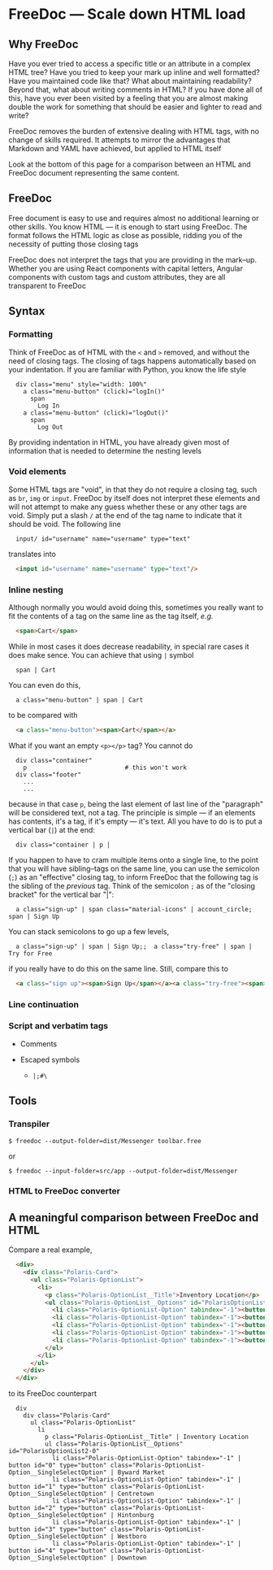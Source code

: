 # FreeDoc — Scale down HTML load


## Why FreeDoc

Have you ever tried to access a specific title or an attribute in a complex HTML tree?
Have you tried to keep your mark up inline and well formatted?
Have you maintained code like that?
What about maintaining readability?
Beyond that, what about writing comments in HTML?
If you have done all of this, have you ever been visited by a feeling that you are almost making
double the work for something that should be easier and lighter to read and write?

FreeDoc removes the burden of extensive dealing with HTML tags, with no change of skills required.
It attempts to mirror the advantages that Markdown and YAML have achieved, but applied to HTML itself

Look at the bottom of this page for a comparison between an HTML and FreeDoc document representing the same content.


## FreeDoc

Free document is easy to use and requires almost no additional learning or other skills.
You know HTML — it is enough to start using FreeDoc.
The format follows the HTML logic as close as possible, ridding you of the necessity of putting those closing tags

FreeDoc does not interpret the tags that you are providing in the mark–up.
Whether you are using React components with capital letters, Angular components with custom tags
and custom attributes, they are all transparent to FreeDoc


## Syntax

### Formatting

Think of FreeDoc as of HTML with the `<` and `>` removed, and without the need of closing tags.
The closing of tags happens automatically based on your indentation.
If you are familiar with Python, you know the life style

```
  div class="menu" style="width: 100%"
    a class="menu-button" (click)="logIn()"
      span
        Log In
    a class="menu-button" (click)="logOut()"
      span
        Log Out
```

By providing indentation in HTML, you have already given most of information that is needed to determine the nesting levels

### Void elements

Some HTML tags are "void", in that they do not require a closing tag, such as `br`, `img` or `input`.
FreeDoc by itself does not interpret these elements and will not attempt to make any guess whether these or any other tags are void.
Simply put a slash `/` at the end of the tag name to indicate that it should be void.
The following line
```
  input/ id="username" name="username" type="text"
```
translates into
```html
  <input id="username" name="username" type="text"/>
```

### Inline nesting

Although normally you would avoid doing this, sometimes you really want to fit the contents of a tag on the same line as the tag itself, *e.g.*
```html
  <span>Cart</span>
```
While in most cases it does decrease readability, in special rare cases it does make sence.
You can achieve that using `|` symbol
```
  span | Cart
```
You can even do this,
```
  a class="menu-button" | span | Cart
```
to be compared with
```html
  <a class="menu-button"><span>Cart</span></a>
```

What if you want an empty `<p></p>` tag?
You cannot do
```
  div class="container"
    p                           # this won't work
  div class="footer"
    ...
    ...
```
because in that case `p`, being the last element of last line of the "paragraph" will be considered text, not a tag.
The principle is simple — if an elements has contents, it's a tag, if it's empty — it's text. All you have to do is to put a vertical bar (`|`) at the end:
```
  div class="container | p |
```

If you happen to have to cram multiple items onto a single line, to the point that you will have sibling–tags on the same line, you can use the semicolon (`;`) as an "effective" closing tag,
to inform FreeDoc that the following tag is the sibling of the *previous* tag.
Think of the semicolon `;` as of the "closing bracket" for the vertical bar "|":
```
  a class="sign-up" | span class="material-icons" | account_circle; span | Sign Up
```
You can stack semicolons to go up a few levels,
```
  a class="sign-up" | span | Sign Up;;  a class="try-free" | span | Try for Free
```
if you really have to do this on the same line.
Still, compare this to
```html
  <a class="sign up"><span>Sign Up</span></a><a class="try-free"><span>Try for Free</span></a>
```

### Line continuation

### Script and verbatim tags



* Comments

* Escaped symbols

  + `|;#\`


## Tools

### Transpiler

```shell
$ freedoc --output-folder=dist/Messenger toolbar.free
```

or

```shell
$ freedoc --input-folder=src/app --output-folder=dist/Messenger
```

### HTML to FreeDoc converter


## A meaningful comparison between FreeDoc and HTML

Compare a real example,
```html
  <div>
    <div class="Polaris-Card">
      <ul class="Polaris-OptionList">
        <li>
          <p class="Polaris-OptionList__Title">Inventory Location</p>
          <ul class="Polaris-OptionList__Options" id="PolarisOptionList2-0">
            <li class="Polaris-OptionList-Option" tabindex="-1"><button id="0" type="button" class="Polaris-OptionList-Option__SingleSelectOption">Byward Market</button></li>
            <li class="Polaris-OptionList-Option" tabindex="-1"><button id="1" type="button" class="Polaris-OptionList-Option__SingleSelectOption">Centretown</button></li>
            <li class="Polaris-OptionList-Option" tabindex="-1"><button id="2" type="button" class="Polaris-OptionList-Option__SingleSelectOption">Hintonburg</button></li>
            <li class="Polaris-OptionList-Option" tabindex="-1"><button id="3" type="button" class="Polaris-OptionList-Option__SingleSelectOption">Westboro</button></li>
            <li class="Polaris-OptionList-Option" tabindex="-1"><button id="4" type="button" class="Polaris-OptionList-Option__SingleSelectOption">Downtown</button></li>
          </ul>
        </li>
      </ul>
    </div>
  </div>
```
to its FreeDoc counterpart
```
  div
    div class="Polaris-Card"
      ul class="Polaris-OptionList"
        li
          p class="Polaris-OptionList__Title" | Inventory Location
          ul class="Polaris-OptionList__Options" id="PolarisOptionList2-0"
            li class="Polaris-OptionList-Option" tabindex="-1" | button id="0" type="button" class="Polaris-OptionList-Option__SingleSelectOption" | Byward Market
            li class="Polaris-OptionList-Option" tabindex="-1" | button id="1" type="button" class="Polaris-OptionList-Option__SingleSelectOption" | Centretown
            li class="Polaris-OptionList-Option" tabindex="-1" | button id="2" type="button" class="Polaris-OptionList-Option__SingleSelectOption" | Hintonburg
            li class="Polaris-OptionList-Option" tabindex="-1" | button id="3" type="button" class="Polaris-OptionList-Option__SingleSelectOption" | Westboro
            li class="Polaris-OptionList-Option" tabindex="-1" | button id="4" type="button" class="Polaris-OptionList-Option__SingleSelectOption" | Downtown
```
